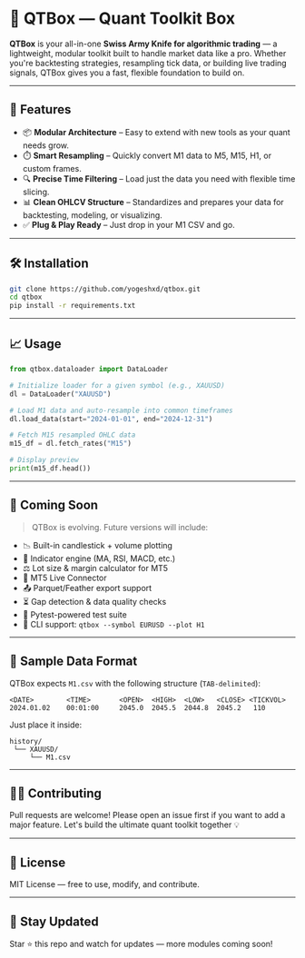 # 🧠 QTBox — Quant Toolkit Box

**QTBox** is your all-in-one **Swiss Army Knife for algorithmic trading** — a lightweight, modular toolkit built to handle market data like a pro. Whether you're backtesting strategies, resampling tick data, or building live trading signals, QTBox gives you a fast, flexible foundation to build on.

---

## 🚀 Features

- 📦 **Modular Architecture** – Easy to extend with new tools as your quant needs grow.
- ⏱️ **Smart Resampling** – Quickly convert M1 data to M5, M15, H1, or custom frames.
- 🔍 **Precise Time Filtering** – Load just the data you need with flexible time slicing.
- 📊 **Clean OHLCV Structure** – Standardizes and prepares your data for backtesting, modeling, or visualizing.
- ✅ **Plug & Play Ready** – Just drop in your M1 CSV and go.

---

## 🛠️ Installation

```bash
git clone https://github.com/yogeshxd/qtbox.git
cd qtbox
pip install -r requirements.txt
````

---

## 📈 Usage

```python
from qtbox.dataloader import DataLoader

# Initialize loader for a given symbol (e.g., XAUUSD)
dl = DataLoader("XAUUSD")

# Load M1 data and auto-resample into common timeframes
dl.load_data(start="2024-01-01", end="2024-12-31")

# Fetch M15 resampled OHLC data
m15_df = dl.fetch_rates("M15")

# Display preview
print(m15_df.head())
```

---

## 🧩 Coming Soon

> QTBox is evolving. Future versions will include:

* 📉 Built-in candlestick + volume plotting
* 🧠 Indicator engine (MA, RSI, MACD, etc.)
* ⚖️ Lot size & margin calculator for MT5
* 🔌 MT5 Live Connector
* 📤 Parquet/Feather export support
* ⏳ Gap detection & data quality checks
* 🧪 Pytest-powered test suite
* 🧱 CLI support: `qtbox --symbol EURUSD --plot H1`

---

## 🧪 Sample Data Format

QTBox expects `M1.csv` with the following structure (`TAB-delimited`):

```
<DATE>        <TIME>       <OPEN>  <HIGH>  <LOW>   <CLOSE> <TICKVOL>
2024.01.02    00:01:00     2045.0  2045.5  2044.8  2045.2   110
```

Just place it inside:

```
history/
 └── XAUUSD/
     └── M1.csv
```

---

## 👨‍💻 Contributing

Pull requests are welcome! Please open an issue first if you want to add a major feature. Let's build the ultimate quant toolkit together 💡

---

## 📜 License

MIT License — free to use, modify, and contribute.

---

## 📎 Stay Updated

Star ⭐ this repo and watch for updates — more modules coming soon!
